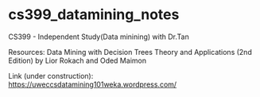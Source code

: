 # cs399_datamining_notes
CS399 - Independent Study(Data minining) with Dr.Tan 

Resources: Data Mining with Decision Trees Theory and Applications (2nd Edition) by Lior Rokach and Oded Maimon

Link (under construction): https://uweccsdatamining101weka.wordpress.com/ 
